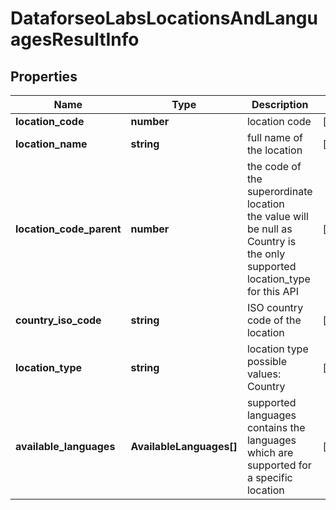 # DataforseoLabsLocationsAndLanguagesResultInfo

## Properties

| Name | Type | Description | Notes |
|------------ | ------------- | ------------- | -------------|
**location_code** | **number** | location code |[optional]|
**location_name** | **string** | full name of the location |[optional]|
**location_code_parent** | **number** | the code of the superordinate location<br>the value will be null as Country is the only supported location_type for this API |[optional]|
**country_iso_code** | **string** | ISO country code of the location |[optional]|
**location_type** | **string** | location type<br>possible values:<br>Country |[optional]|
**available_languages** | **AvailableLanguages[]** | supported languages<br>contains the languages which are supported for a specific location |[optional]|